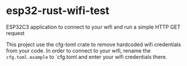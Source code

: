 # esp32-rust-wifi-test
ESP32C3 application to connect to your wifi and run a simple HTTP GET request

This project use the cfg-toml crate to remove hardcoded wifi credentials from your code.
In order to connect to your wifi, rename the `cfg.toml.example` to `cfg.toml and enter your wifi credentials there.
